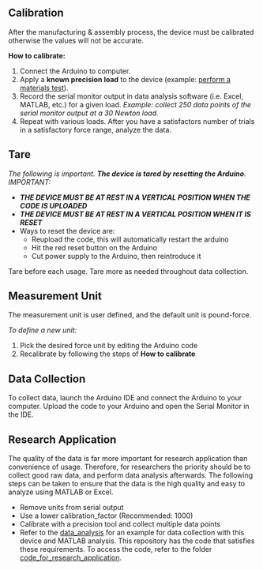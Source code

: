 ## Calibration
After the manufacturing & assembly process, the device must be calibrated otherwise the values will not be accurate.

**How to calibrate:**
1. Connect the Arduino to computer.
2. Apply a **known precision load** to the device (example: [perform a materials test](https://github.com/ncan33/STIF-2019/blob/master/visuals/calibration_on_MTS_machine.jpg)).
3. Record the serial monitor output in data analysis software (i.e. Excel, MATLAB, etc.) for a given load. _Example: collect 250 data points of the serial monitor output at a 30 Newton load._
4. Repeat with various loads. After you have a satisfactors number of trials in a satisfactory force range, analyze the data.

## Tare
_The following is important. **The device is tared by resetting the Arduino**. IMPORTANT:_
* ***THE DEVICE MUST BE AT REST IN A VERTICAL POSITION WHEN THE CODE IS UPLOADED***
* ***THE DEVICE MUST BE AT REST IN A VERTICAL POSITION WHEN IT IS RESET***
* Ways to reset the device are:
  * Reupload the code, this will automatically restart the arduino
  * Hit the red reset button on the Arduino
  * Cut power supply to the Arduino, then reintroduce it
  
Tare before each usage. Tare more as needed throughout data collection.

## Measurement Unit
The measurement unit is user defined, and the default unit is pound-force.

_To define a new unit:_
1. Pick the desired force unit by editing the Arduino code
2. Recalibrate by following the steps of **How to calibrate** 

## Data Collection
To collect data, launch the Arduino IDE and connect the Arduino to your computer. Upload the code to your Arduino and open the Serial Monitor in the IDE.

## Research Application
The quality of the data is far more important for research application than convenience of usage. Therefore, for researchers the priority should be to collect good raw data, and perform data analysis afterwards. The following steps can be taken to ensure that the data is the high quality and easy to analyze using MATLAB or Excel.
* Remove units from serial output
* Use a lower calibration_factor (Recommended: 1000)
* Calibrate with a precision tool and collect multiple data points
* Refer to the [data_analysis](https://github.com/ncan33/STIF-2019/tree/master/data_analysis) for an example for data collection with this device and MATLAB analysis.
This repository has the code that satisfies these requirements. To access the code, refer to the folder [code_for_research_application](https://github.com/ncan33/STIF-2019/tree/master/arduino_code/code_for_research_application).
